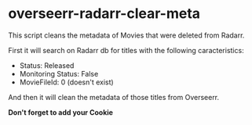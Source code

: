 # overseerr-radarr-clear-meta
This script cleans the metadata of Movies that were deleted from Radarr.

First it will search on Radarr db for titles with the following caracteristics:
* Status: Released
* Monitoring Status: False
* MovieFileId: 0 (doesn't exist)

And then it will clean the metadata of those titles from Overseerr.

**Don't forget to add your Cookie**
